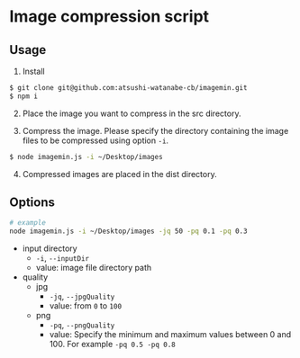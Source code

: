 # Image compression script

## Usage

1. Install

```bash
$ git clone git@github.com:atsushi-watanabe-cb/imagemin.git
$ npm i
```

2. Place the image you want to compress in the src directory.

3. Compress the image. Please specify the directory containing the image files to be compressed using option `-i`.

```bash
$ node imagemin.js -i ~/Desktop/images
```

4. Compressed images are placed in the dist directory.

## Options

```bash
# example
node imagemin.js -i ~/Desktop/images -jq 50 -pq 0.1 -pq 0.3
```

- input directory
  - `-i`, `--inputDir`
  - value: image file directory path
- quality
  - jpg
    - `-jq`, `--jpgQuality`
    - value: from `0` to `100`
  - png
    - `-pq`, `--pngQuality`
    - value: Specify the minimum and maximum values between 0 and 100. For example `-pq 0.5 -pq 0.8`

